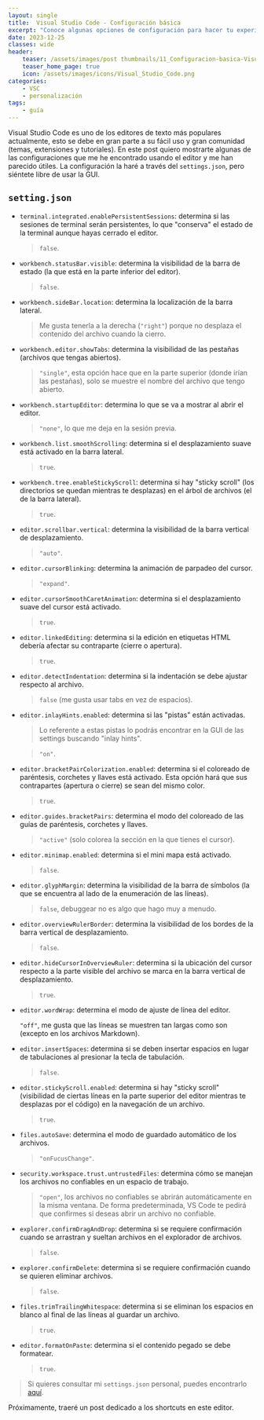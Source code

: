 ```yaml
---
layout: single
title:  Visual Studio Code - Configuración básica
excerpt: "Conoce algunas opciones de configuración para hacer tu experiencia con Visual Studio Code más cómoda."
date: 2023-12-25
classes: wide
header:
    teaser: /assets/images/post thumbnails/11_Configuracion-basica-Visual-Studio-Code.png
    teaser_home_page: true
    icon: /assets/images/icons/Visual_Studio_Code.png
categories:
    - VSC
    - personalización
tags:
    - guía
---
```


Visual Studio Code es uno de los editores de texto más populares actualmente, esto se debe en gran parte a su fácil uso y gran comunidad (temas, extensiones y tutoriales). En este post quiero mostrarte algunas de las configuraciones que me he encontrado usando el editor  y me han parecido útiles. La configuración la haré a través del `settings.json`, pero siéntete libre de usar la GUI.

## `setting.json`

- `terminal.integrated.enablePersistentSessions`: determina si las sesiones de terminal serán persistentes, lo que "conserva" el estado de la terminal aunque hayas cerrado el editor.

    > `false`.

- `workbench.statusBar.visible`: determina la visibilidad de la barra de estado (la que está en la parte inferior del editor).

    > `false`.

- `workbench.sideBar.location`: determina la localización de la barra lateral.

    > Me gusta tenerla a la derecha (`"right"`) porque no desplaza el contenido del archivo cuando la cierro.

- `workbench.editor.showTabs`: determina la visibilidad de las pestañas (archivos que tengas abiertos).

    > `"single"`, esta opción hace que en la parte superior (donde irían las pestañas), solo se muestre el nombre del archivo que tengo abierto.

- `workbench.startupEditor`: determina lo que se va a mostrar al abrir el editor.

    > `"none"`, lo que me deja en la sesión previa.

- `workbench.list.smoothScrolling`: determina si el desplazamiento suave está activado en la barra lateral.

    > `true`.

- `workbench.tree.enableStickyScroll`: determina si hay "sticky scroll" (los directorios se quedan mientras te desplazas) en el árbol de archivos (el de la barra lateral).

    > `true`.

- `editor.scrollbar.vertical`: determina la visibilidad de la barra vertical de desplazamiento.

    > `"auto"`.

- `editor.cursorBlinking`: determina la animación de parpadeo del cursor.

    > `"expand"`.

- `editor.cursorSmoothCaretAnimation`: determina si el desplazamiento suave del cursor está activado.

    > `true`.

- `editor.linkedEditing`: determina si la edición en etiquetas HTML debería afectar su contraparte (cierre o apertura).

    > `true`.

- `editor.detectIndentation`: determina si la indentación se debe ajustar respecto al archivo.

    > `false` (me gusta usar tabs en vez de espacios).

- `editor.inlayHints.enabled`: determina si las "pistas" están activadas.

    > Lo referente a estas pistas lo podrás encontrar en la GUI de las settings buscando "inlay hints".

    > `"on"`.

- `editor.bracketPairColorization.enabled`: determina si el coloreado de paréntesis, corchetes y llaves está activado. Esta opción hará que sus contrapartes (apertura o cierre) se sean del mismo color.

    > `true`.

- `editor.guides.bracketPairs`: determina el modo del coloreado de las guías de paréntesis, corchetes y llaves.

    > `"active"` (solo colorea la sección en la que tienes el cursor).

- `editor.minimap.enabled`: determina si el mini mapa está activado.

    > `false`.

- `editor.glyphMargin`: determina la visibilidad de la barra de símbolos (la que se encuentra al lado de la enumeración de las líneas).

    > `false`, debuggear no es algo que hago muy a menudo.

- `editor.overviewRulerBorder`: determina la visibilidad de los bordes de la barra vertical de desplazamiento.

    > `false`.

- `editor.hideCursorInOverviewRuler`: determina si la ubicación del cursor respecto a la parte visible del archivo se marca en la barra vertical de desplazamiento.

    > `true`.

- `editor.wordWrap`: determina el modo de ajuste de línea del editor.

    `"off"`, me gusta que las líneas se muestren tan largas como son (excepto en los archivos Markdown).

- `editor.insertSpaces`: determina si se deben insertar espacios en lugar de tabulaciones al presionar la tecla de tabulación.

    > `false`.

- `editor.stickyScroll.enabled`: determina si hay "sticky scroll" (visibilidad de ciertas líneas en la parte superior del editor mientras te desplazas por el código) en la navegación de un archivo.

    > `true`.

- `files.autoSave`: determina el modo de guardado automático de los archivos.

    > `"onFucusChange"`.

- `security.workspace.trust.untrustedFiles`: determina cómo se manejan los archivos no confiables en un espacio de trabajo.

    > `"open"`, los archivos no confiables se abrirán automáticamente en la misma ventana. De forma predeterminada, VS Code te pedirá que confirmes si deseas abrir un archivo no confiable.

- `explorer.confirmDragAndDrop`: determina si se requiere confirmación cuando se arrastran y sueltan archivos en el explorador de archivos.

    > `false`.

- `explorer.confirmDelete`: determina si se requiere confirmación cuando se quieren eliminar archivos.

    > `false`.

- `files.trimTrailingWhitespace`: determina si se eliminan los espacios en blanco al final de las líneas al guardar un archivo.

    > `true`.

- `editor.formatOnPaste`: determina si el contenido pegado se debe formatear.

    > `true`.

> Si quieres consultar mi `settings.json` personal, puedes encontrarlo [aquí](https://gist.github.com/Br4z/618bd822c9277c24bd4e5c63df216e02).

Próximamente, traeré un post dedicado a los shortcuts en este editor.

